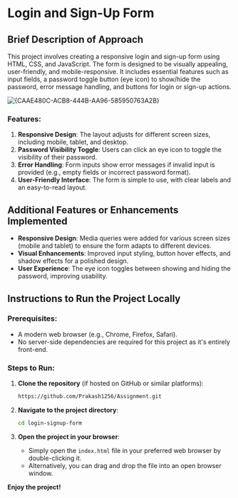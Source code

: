 # Login and Sign-Up Form

## Brief Description of Approach
This project involves creating a responsive login and sign-up form using HTML, CSS, and JavaScript. The form is designed to be visually appealing, user-friendly, and mobile-responsive. It includes essential features such as input fields, a password toggle button (eye icon) to show/hide the password, error message handling, and buttons for login or sign-up actions.


![{CAAE480C-ACB8-444B-AA96-585950763A2B}](https://github.com/user-attachments/assets/7644e599-e6a1-47cb-bb40-2fc0126a20aa)


### Features:
1. **Responsive Design**: The layout adjusts for different screen sizes, including mobile, tablet, and desktop.
2. **Password Visibility Toggle**: Users can click an eye icon to toggle the visibility of their password.
3. **Error Handling**: Form inputs show error messages if invalid input is provided (e.g., empty fields or incorrect password format).
4. **User-Friendly Interface**: The form is simple to use, with clear labels and an easy-to-read layout.

## Additional Features or Enhancements Implemented
- **Responsive Design**: Media queries were added for various screen sizes (mobile and tablet) to ensure the form adapts to different devices.
- **Visual Enhancements**: Improved input styling, button hover effects, and shadow effects for a polished design.
- **User Experience**: The eye icon toggles between showing and hiding the password, improving usability.

## Instructions to Run the Project Locally

### Prerequisites:
- A modern web browser (e.g., Chrome, Firefox, Safari).
- No server-side dependencies are required for this project as it's entirely front-end.

### Steps to Run:
1. **Clone the repository** (if hosted on GitHub or similar platforms):
    ```bash
    https://github.com/Prakash1256/Assignment.git
    ```

2. **Navigate to the project directory**:
    ```bash
    cd login-signup-form
    ```

3. **Open the project in your browser**:
    - Simply open the `index.html` file in your preferred web browser by double-clicking it.
    - Alternatively, you can drag and drop the file into an open browser window.

 **Enjoy the project!**
